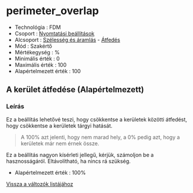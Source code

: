 # perimeter\_overlap

* Technológia : FDM
* Csoport : [Nyomtatási beállítások](../../konfig/print_settings.md)
* Alcsoport : [Szélesség és áramlás](../../beallitasok/print_settings.md#largeur-et-débit) - [Átfedés](perimeter_overlap.md)
* Mód : Szakértő
* Mértékegység : %
* Minimális érték :  0
* Maximális érték :  100
* Alapértelmezett érték : 100

## A kerület átfedése \(Alapértelmezett\)

### Leírás

Ez a beállítás lehetővé teszi, hogy csökkentse a kerületek közötti átfedést, hogy csökkentse a kerületek tárgyi hatását.

> A 100% azt jelenti, hogy nem marad hely, a 0% pedig azt, hogy a kerületek már nem érnek össze.

Ez a beállítás nagyon kísérleti jellegű, kérjük, számoljon be a hasznosságáról. Eltávolítható, ha nincs rá szükség.

* Alapértelmezett érték : 100%

[Vissza a változók listájához](/)

